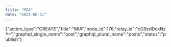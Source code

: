 ```yaml
---
title: "MIA"
date: "2021-06-11"
---
```


{"action\_type":"CREATE","title":"MIA","node\_id":176,"relay\_id":"cG9zdDoxNzY=","graphql\_single\_name":"post","graphql\_plural\_name":"posts","status":"publish"}
